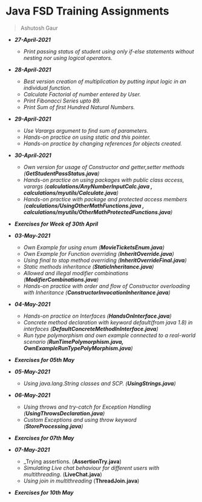 # Java FSD Training Assignments

> Ashutosh Gaur

- ___27-April-2021___
    * _Print passing status of student using only if-else statements without nesting nor using logical operators._
    
- ___28-April-2021___
    * _Best version creation of multiplication by putting input logic in an individual function._
    * _Calculate Factorial of number entered by User._
    * _Print Fibonacci Series upto 89._
    * _Print Sum of first Hundred Natural Numbers._
    
- ___29-April-2021___
    * _Use Varargs argument to find sum of parameters._
    * _Hands-on practice on using static and this pointer._
    * _Hands-on practice by changing references for objects created._
    
- ___30-April-2021___
    * _Own version for usage of Constructor and getter,setter methods (**GetStudentPassStatus.java**)_
    * _Hands-on practice on using packages with public class access, varargs (**calculations/AnyNumberInputCalc.java , calculations/myutils/Calculate.java**)_
    * _Hands-on practice with package and protected access members (**calculations/UsingOtherMathFunctions.java , calculations/myutils/OtherMathProtectedFunctions.java**)_

- ___Exercises for Week of 30th April___

- ___03-May-2021___
    * _Own Example for using enum (**MovieTicketsEnum.java**)_
    * _Own Example for Function overriding (**InheritOverride.java**)_
    * _Using final to stop method overriding (**InheritOverrideFinal.java**)_
    * _Static methods inheritance (**StaticInheritance.java**)_
    * _Allowed and illegal modifier combinations (**ModifierCombinations.java**)_
    * _Hands-on practice with order and flow of Constructor overloading with Inheritance (**ConstructorInvocationInheritance.java**)_
    
- ___04-May-2021___
    * _Hands-on practice on Interfaces (**HandsOnInterface.java**)_
    * _Concrete method declaration with keyword default(from java 1.8) in interfaces (**DefaultConcreteMethodInInterface.java**)_
    * _Run type polymorphism and own example connected to a real-world scenario (**RunTimePolymorphism.java, OwnExampleRunTypePolyMorphism.java**)_

- ___Exercises for 05th May___

- ___05-May-2021___
    * _Using java.lang.String classes and SCP. (**UsingStrings.java**)_
    
- ___06-May-2021___
    * _Using throws and try-catch for Exception Handling (**UsingThrowsDeclaration.java**)_
    * _Custom Exceptions and using throw keyword (**StoreProcessing.java**)_

- ___Exercises for 07th May___

- ___07-May-2021___
    * _Trying assertions. (**AssertionTry.java**)
    * _Simulating Live chat behaviour for different users with multithreading._ (**LiveChat.java**)
    * _Using join in multithreading_ (**ThreadJoin.java**)
    
- ___Exercises for 10th May___